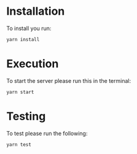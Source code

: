 # Installation

To install you run:

`yarn install`

# Execution

To start the server please run this in the terminal:

`yarn start`

# Testing

To test please run the following:

`yarn test`
